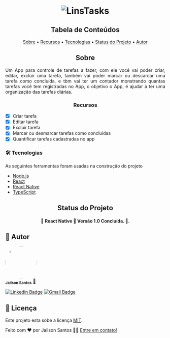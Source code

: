 <h1 align="center">
  <img alt="LinsTasks" title="#LinsTasks" src="./assets/logotipo.png" />
</h1>

<h2 align="center">Tabela de Conteúdos</h2>

<p align="center">
 <a href="#objetivo">Sobre</a> •
 <a href="#objetivo">Recursos</a> •
 <a href="#tecnologias">Tecnologias</a> • 
 <a href="#tecnologias">Status do Projeto</a> • 
 <a href="#autor">Autor</a>
</p>

<h2 align="center">Sobre</h2>

<p align="justify">Um App para controle de tarefas a fazer, com ele você vai poder criar, editar, excluir uma tarefa, também vai poder marcar ou descarcar uma tarefa como concluída, e tbm vai ter um contador monstrando quantas tarefas você tem registradas no App, o objetivo o App, é ajudar a ter uma organização das tarefas diárias.</p>

<h3 align="center">Recursos</h3>

- [x] Criar tarefa
- [x] Editar tarefa
- [x] Excluir tarefa
- [x] Marcar ou desmarcar tarefas como concluídas
- [x] Quantificar tarefas cadastradas no app

### 🛠 Tecnologias

<p align="justify">As seguintes ferramentas foram usadas na construção do projeto</p>

- [Node.js](https://nodejs.org/en/)
- [React](https://pt-br.reactjs.org/)
- [React Native](https://reactnative.dev/)
- [TypeScript](https://www.typescriptlang.org/)

<h2 align="center">Status do Projeto</h2>

<h4 align="center"> 
	🚧  React Native 🚀 Versão 1.0 Concluída.  🚧.
</h4>


## 🦸 Autor

<a href="https://github.com/JailsonSantos">
 <img style="border-radius: 50%;" src="https://avatars.githubusercontent.com/u/11697713?s=96&v=4" width="100px;" alt=""/>
 <br />
 <sub><b>Jailson Santos</b></sub></a> <a href="https://www.linkedin.com/in/jailson-santos-726395104/" title="Jailson Santos">🚀</a>
 <br />

[![Linkedin Badge](https://img.shields.io/badge/-Thiago-blue?style=flat-square&logo=Linkedin&logoColor=white&link=https://www.linkedin.com/in/jailson-santos-726395104/)](https://www.linkedin.com/in/jailson-santos-726395104/) 
[![Gmail Badge](https://img.shields.io/badge/-jailson.ads007@gmail.com-c14438?style=flat-square&logo=Gmail&logoColor=white&link=mailto:jailson.ads007@gmail.com)](mailto:jailson.ads007@gmail.com)



## 📝 Licença

Este projeto esta sobe a licença [MIT](./LICENSE).

Feito com ❤️ por Jailson Santos 👋🏽 [Entre em contato!](https://www.linkedin.com/in/jailson-santos-726395104/)
